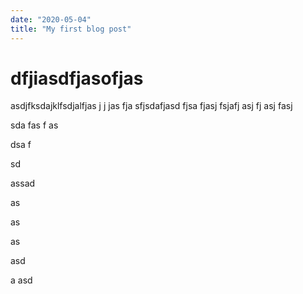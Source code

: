 ```yaml
---
date: "2020-05-04"
title: "My first blog post"
---
```


# dfjiasdfjasofjas


asdjfksdajklfsdjalfjas
j
j
jas
fja
sfjsdafjasd
fjsa
fjasj
fsjafj
asj
fj
asj
fasj



sda
fas
f
as


dsa
f

sd


assad

as


as


as


asd

a
asd
